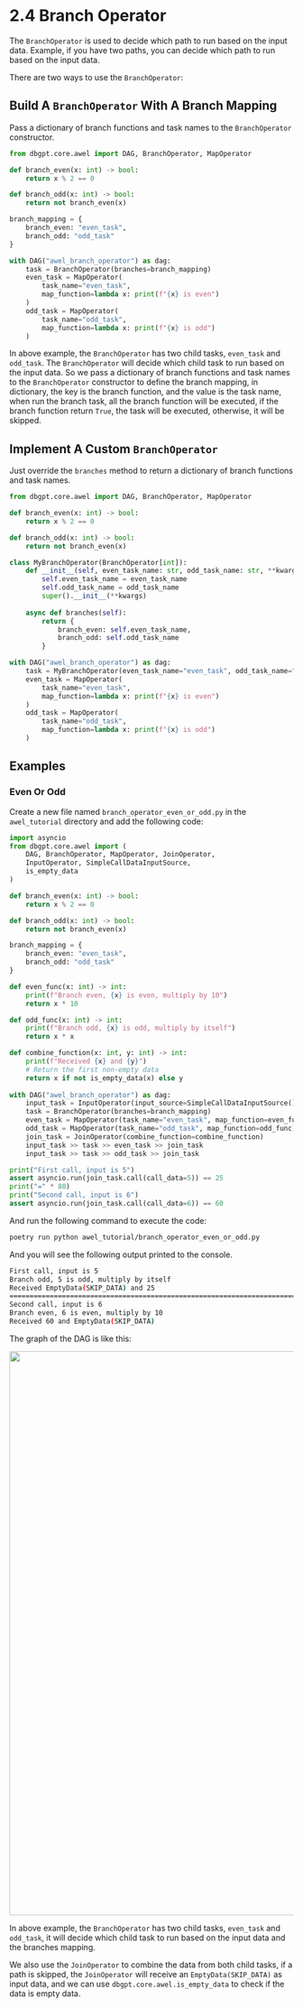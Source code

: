 # 2.4 Branch Operator

The `BranchOperator` is used to decide which path to run based on the input data. 
Example, if you have two paths, you can decide which path to run based on the input data.

There are two ways to use the `BranchOperator`:

## Build A `BranchOperator` With A Branch Mapping

Pass a dictionary of branch functions and task names to the `BranchOperator` constructor.

```python
from dbgpt.core.awel import DAG, BranchOperator, MapOperator

def branch_even(x: int) -> bool:
    return x % 2 == 0

def branch_odd(x: int) -> bool:
    return not branch_even(x)

branch_mapping = {
    branch_even: "even_task",
    branch_odd: "odd_task"
}

with DAG("awel_branch_operator") as dag:
    task = BranchOperator(branches=branch_mapping)
    even_task = MapOperator(
        task_name="even_task", 
        map_function=lambda x: print(f"{x} is even")
    )
    odd_task = MapOperator(
        task_name="odd_task", 
        map_function=lambda x: print(f"{x} is odd")
    )
```

In above example, the `BranchOperator` has two child tasks, `even_task` and `odd_task`. 
The `BranchOperator` will decide which child task to run based on the input data.
So we pass a dictionary of branch functions and task names to the `BranchOperator` 
constructor to define the branch mapping, in dictionary, the key is the branch function,
and the value is the task name, when run the branch task, all the branch function will 
be executed, if the branch function return `True`, the task will be executed, otherwise,
 it will be skipped.

## Implement A Custom `BranchOperator`

Just override the `branches` method to return a dictionary of branch functions and task names.

```python
from dbgpt.core.awel import DAG, BranchOperator, MapOperator

def branch_even(x: int) -> bool:
    return x % 2 == 0

def branch_odd(x: int) -> bool:
    return not branch_even(x)

class MyBranchOperator(BranchOperator[int]):
    def __init__(self, even_task_name: str, odd_task_name: str, **kwargs):
        self.even_task_name = even_task_name
        self.odd_task_name = odd_task_name
        super().__init__(**kwargs)
        
    async def branches(self):
        return {
            branch_even: self.even_task_name,
            branch_odd: self.odd_task_name
        }

with DAG("awel_branch_operator") as dag:
    task = MyBranchOperator(even_task_name="even_task", odd_task_name="odd_task")
    even_task = MapOperator(
        task_name="even_task", 
        map_function=lambda x: print(f"{x} is even")
    )
    odd_task = MapOperator(
        task_name="odd_task", 
        map_function=lambda x: print(f"{x} is odd")
    )
```

## Examples

### Even Or Odd

Create a new file named `branch_operator_even_or_odd.py` in the `awel_tutorial` directory and add the following code:

```python
import asyncio
from dbgpt.core.awel import (
    DAG, BranchOperator, MapOperator, JoinOperator, 
    InputOperator, SimpleCallDataInputSource,
    is_empty_data
)

def branch_even(x: int) -> bool:
    return x % 2 == 0

def branch_odd(x: int) -> bool:
    return not branch_even(x)

branch_mapping = {
    branch_even: "even_task",
    branch_odd: "odd_task"
}

def even_func(x: int) -> int:
    print(f"Branch even, {x} is even, multiply by 10")
    return x * 10

def odd_func(x: int) -> int:
    print(f"Branch odd, {x} is odd, multiply by itself")
    return x * x

def combine_function(x: int, y: int) -> int:
    print(f"Received {x} and {y}")
    # Return the first non-empty data
    return x if not is_empty_data(x) else y
    
with DAG("awel_branch_operator") as dag:
    input_task = InputOperator(input_source=SimpleCallDataInputSource())
    task = BranchOperator(branches=branch_mapping)
    even_task = MapOperator(task_name="even_task", map_function=even_func)
    odd_task = MapOperator(task_name="odd_task", map_function=odd_func)
    join_task = JoinOperator(combine_function=combine_function)
    input_task >> task >> even_task >> join_task
    input_task >> task >> odd_task >> join_task

print("First call, input is 5")
assert asyncio.run(join_task.call(call_data=5)) == 25
print("=" * 80)
print("Second call, input is 6")
assert asyncio.run(join_task.call(call_data=6)) == 60
```

And run the following command to execute the code:

```bash
poetry run python awel_tutorial/branch_operator_even_or_odd.py
```

And you will see the following output printed to the console.

```bash
First call, input is 5
Branch odd, 5 is odd, multiply by itself
Received EmptyData(SKIP_DATA) and 25
================================================================================
Second call, input is 6
Branch even, 6 is even, multiply by 10
Received 60 and EmptyData(SKIP_DATA)
```

The graph of the DAG is like this:


<p align="left">
  <img src={'/img/awel/awel_tutorial/branch_operator_example_1.png'} width="1000px"/>
</p>


In above example, the `BranchOperator` has two child tasks, `even_task` and `odd_task`, 
it will decide which child task to run based on the input data and the branches mapping.

We also use the `JoinOperator` to combine the data from both child tasks, if a path is 
skipped, the `JoinOperator` will receive an `EmptyData(SKIP_DATA)` as input data, and we
can use `dbgpt.core.awel.is_empty_data` to check if the data is empty data.
